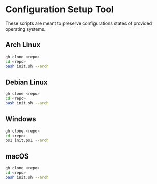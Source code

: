 # Configuration Setup Tool

These scripts are meant to preserve configurations states of provided operating systems.

## Arch Linux

```bash
gh clone <repo>
cd <repo>
bash init.sh --arch
```

## Debian Linux

```bash
gh clone <repo>
cd <repo>
bash init.sh --arch
```

## Windows

```bash
gh clone <repo>
cd <repo>
ps1 init.ps1 --arch
```

## macOS

```bash
gh clone <repo>
cd <repo>
bash init.sh --arch
```
